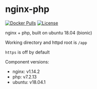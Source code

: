 # nginx-php

[![Docker Pulls](https://img.shields.io/docker/pulls/dakalab/nginx-php.svg)](https://hub.docker.com/r/dakalab/nginx-php)
[![License](https://img.shields.io/github/license/dakalab/nginx-php.svg)](https://github.com/dakalab/nginx-php)

nginx + php, built on ubuntu 18.04 (bionic)

Working directory and httpd root is `/app`

`https` is off by default

Component versions:

- nginx: v1.14.2
- php: v7.2.13
- ubuntu: v18.04.1
